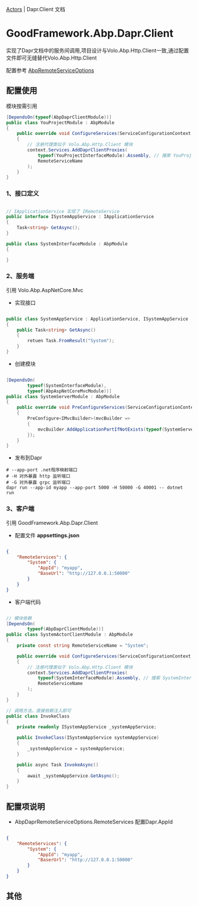 [Actors](../README.md) | Dapr.Client 文档

# GoodFramework.Abp.Dapr.Client

实现了Dapr文档中的服务间调用,项目设计与Volo.Abp.Http.Client一致,通过配置文件即可无缝替代Volo.Abp.Http.Client  

配置参考 [AbpRemoteServiceOptions](https://docs.abp.io/zh-Hans/abp/latest/API/Dynamic-CSharp-API-Clients#abpremoteserviceoptions)  

## 配置使用

模块按需引用

```csharp
[DependsOn(typeof(AbpDaprClientModule))]
public class YouProjectModule : AbpModule
{
	public override void ConfigureServices(ServiceConfigurationContext context)
    {
        // 注册代理类似于 Volo.Abp.Http.Client 模块
        context.Services.AddDaprClientProxies(
            typeof(YouProjectInterfaceModule).Assembly, // 搜索 YouProjectInterfaceModule 模块下的远程服务定义
            RemoteServiceName
        );
    }
}
```


### 1、接口定义

```c#

// IApplicationService 实现了 IRemoteService
public interface ISystemAppService : IApplicationService
{
    Task<string> GetAsync();
}

public class SystemInterfaceModule : AbpModule
{

}

```

### 2、服务端

引用 Volo.Abp.AspNetCore.Mvc

* 实现接口

```c#

public class SystemAppService : ApplicationService, ISystemAppService
{
    public Task<string> GetAsync() 
    {
        retuen Task.FromResult("System");
    }
}

```

* 创建模块

```c#

[DependsOn(
        typeof(SystemInterfaceModule),
        typeof(AbpAspNetCoreMvcModule))]
public class SystemServerModule : AbpModule
{
    public override void PreConfigureServices(ServiceConfigurationContext context)
    {
        PreConfigure<IMvcBuilder>(mvcBuilder =>
        {
            mvcBuilder.AddApplicationPartIfNotExists(typeof(SystemServerModule).Assembly);
        });
    }
}

```

* 发布到Dapr

```shell
# --app-port .net程序映射端口
# -H 对外暴露 http 监听端口
# -G 对外暴露 grpc 监听端口
dapr run --app-id myapp --app-port 5000 -H 50000 -G 40001 -- dotnet run

```

### 3、客户端

引用 GoodFramework.Abp.Dapr.Client

* 配置文件 **appsettings.json**

```json

{
    "RemoteServices": {
        "System": {
            "AppId": "myapp",
            "BaseUrl": "http://127.0.0.1:50000"
        }
    }
}

```

* 客户端代码  

```c#

// 模块依赖
[DependsOn(
        typeof(AbpDaprClientModule))]
public class SystemActorClientModule : AbpModule
{
    private const string RemoteServiceName = "System";

    public override void ConfigureServices(ServiceConfigurationContext context)
    {
        // 注册代理类似于 Volo.Abp.Http.Client 模块
        context.Services.AddDaprClientProxies(
            typeof(SystemInterfaceModule).Assembly, // 搜索 SystemInterfaceModule 模块下的IRemoteService定义创建代理
            RemoteServiceName
        );
    }
}

// 调用方法，直接依赖注入即可
public class InvokeClass
{
    private readonly ISystemAppService _systemAppService;

    public InvokeClass(ISystemAppService systemAppService)
    {
        _systemAppService = systemAppService; 
    }

    public async Task InvokeAsync()
    {
        await _systemAppService.GetAsync();
    }
}

```


## 配置项说明
    
* AbpDaprRemoteServiceOptions.RemoteServices 配置Dapr.AppId

```json

{
    "RemoteServices": {
        "System": {
            "AppId": "myapp",
            "BaserUrl": "http://127.0.0.1:50000"
        }
    }
}

```


## 其他
